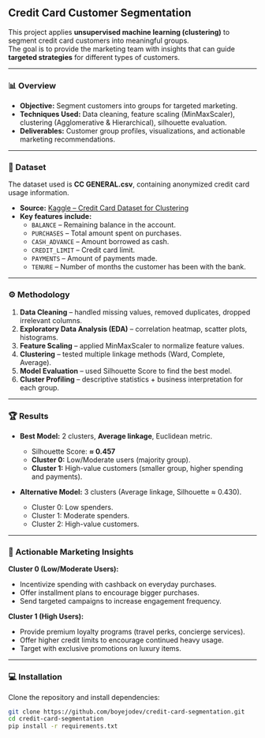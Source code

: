## Credit Card Customer Segmentation

This project applies **unsupervised machine learning (clustering)** to segment credit card customers into meaningful groups.  
The goal is to provide the marketing team with insights that can guide **targeted strategies** for different types of customers.

---

### 📊 Overview
- **Objective:** Segment customers into groups for targeted marketing.  
- **Techniques Used:** Data cleaning, feature scaling (MinMaxScaler), clustering (Agglomerative & Hierarchical), silhouette evaluation.  
- **Deliverables:** Customer group profiles, visualizations, and actionable marketing recommendations.  

---

### 📂 Dataset
The dataset used is **CC GENERAL.csv**, containing anonymized credit card usage information.  

- **Source:** [Kaggle – Credit Card Dataset for Clustering](https://www.kaggle.com/datasets/arjunbhasin2013/ccdata)  
- **Key features include:**  
  - `BALANCE` – Remaining balance in the account.  
  - `PURCHASES` – Total amount spent on purchases.  
  - `CASH_ADVANCE` – Amount borrowed as cash.  
  - `CREDIT_LIMIT` – Credit card limit.  
  - `PAYMENTS` – Amount of payments made.  
  - `TENURE` – Number of months the customer has been with the bank.  

---

### ⚙️ Methodology
1. **Data Cleaning** – handled missing values, removed duplicates, dropped irrelevant columns.  
2. **Exploratory Data Analysis (EDA)** – correlation heatmap, scatter plots, histograms.  
3. **Feature Scaling** – applied MinMaxScaler to normalize feature values.  
4. **Clustering** – tested multiple linkage methods (Ward, Complete, Average).  
5. **Model Evaluation** – used Silhouette Score to find the best model.  
6. **Cluster Profiling** – descriptive statistics + business interpretation for each group.  

---

### 🏆 Results
- **Best Model:** 2 clusters, **Average linkage**, Euclidean metric.  
  - Silhouette Score: **≈ 0.457**  
  - **Cluster 0:** Low/Moderate users (majority group).  
  - **Cluster 1:** High-value customers (smaller group, higher spending and payments).  

- **Alternative Model:** 3 clusters (Average linkage, Silhouette ≈ 0.430).  
  - Cluster 0: Low spenders.  
  - Cluster 1: Moderate spenders.  
  - Cluster 2: High-value customers.  

---

### 🎯 Actionable Marketing Insights
**Cluster 0 (Low/Moderate Users):**  
- Incentivize spending with cashback on everyday purchases.  
- Offer installment plans to encourage bigger purchases.  
- Send targeted campaigns to increase engagement frequency.  

**Cluster 1 (High Users):**  
- Provide premium loyalty programs (travel perks, concierge services).  
- Offer higher credit limits to encourage continued heavy usage.  
- Target with exclusive promotions on luxury items.  

---

### 💻 Installation
Clone the repository and install dependencies:

```bash
git clone https://github.com/boyejodev/credit-card-segmentation.git
cd credit-card-segmentation
pip install -r requirements.txt

